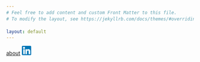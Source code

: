 ```yaml
---
# Feel free to add content and custom Front Matter to this file.
# To modify the layout, see https://jekyllrb.com/docs/themes/#overriding-theme-defaults

layout: default
---
```

[about](https://T5impact.github.io/about/)
[<img src="images/LinkedInLogo.png" width="25"/>](https://www.linkedin.com/in/luke-gamage-586550226/)
